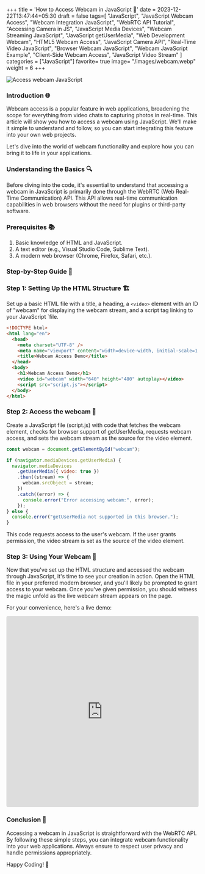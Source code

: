 +++
title = 'How to Access Webcam in JavaScript 📸'
date = 2023-12-22T13:47:44+05:30
draft = false
tags=[
    "JavaScript",
    "JavaScript Webcam Access",
    "Webcam Integration JavaScript",
    "WebRTC API Tutorial",
    "Accessing Camera in JS",
    "JavaScript Media Devices",
    "Webcam Streaming JavaScript",
    "JavaScript getUserMedia",
    "Web Development Webcam",
    "HTML5 Webcam Access",
    "JavaScript Camera API",
    "Real-Time Video JavaScript",
    "Browser Webcam JavaScript",
    "Webcam JavaScript Example",
    "Client-Side Webcam Access",
    "JavaScript Video Stream"
]
categories = ["JavaScript"]
favorite= true
image= "/images/webcam.webp"
weight = 6
+++

![Access webcam JavaScript](/images/webcam.webp)

### Introduction 🌐

Webcam access is a popular feature in web applications, broadening the scope for everything from video chats to capturing photos in real-time. This article will show you how to access a webcam using JavaScript. We'll make it simple to understand and follow, so you can start integrating this feature into your own web projects.

Let's dive into the world of webcam functionality and explore how you can bring it to life in your applications.

### Understanding the Basics 🔍

Before diving into the code, it's essential to understand that accessing a webcam in JavaScript is primarily done through the WebRTC (Web Real-Time Communication) API. This API allows real-time communication capabilities in web browsers without the need for plugins or third-party software.

### Prerequisites 📚

1.  Basic knowledge of HTML and JavaScript.
2.  A text editor (e.g., Visual Studio Code, Sublime Text).
3.  A modern web browser (Chrome, Firefox, Safari, etc.).

### Step-by-Step Guide 👣

### Step 1: Setting Up the HTML Structure 🏗️

Set up a basic HTML file with a title, a heading, a `<video>` element with an ID of "webcam" for displaying the webcam stream, and a script tag linking to your JavaScript `file.

```html
<!DOCTYPE html>
<html lang="en">
  <head>
    <meta charset="UTF-8" />
    <meta name="viewport" content="width=device-width, initial-scale=1.0" />
    <title>Webcam Access Demo</title>
  </head>
  <body>
    <h1>Webcam Access Demo</h1>
    <video id="webcam" width="640" height="480" autoplay></video>
    <script src="script.js"></script>
  </body>
</html>
```

### Step 2: Access the webcam 📸

Create a JavaScript file (script.js) with code that fetches the webcam element, checks for browser support of getUserMedia, requests webcam access, and sets the webcam stream as the source for the video element.

```javascript
const webcam = document.getElementById("webcam");

if (navigator.mediaDevices.getUserMedia) {
  navigator.mediaDevices
    .getUserMedia({ video: true })
    .then((stream) => {
      webcam.srcObject = stream;
    })
    .catch((error) => {
      console.error("Error accessing webcam:", error);
    });
} else {
  console.error("getUserMedia not supported in this browser.");
}
```

This code requests access to the user's webcam. If the user grants permission, the video stream is set as the source of the video element.

### Step 3: Using Your Webcam 🎥

Now that you've set up the HTML structure and accessed the webcam through JavaScript, it's time to see your creation in action. Open the HTML file in your preferred modern browser, and you'll likely be prompted to grant access to your webcam. Once you've given permission, you should witness the magic unfold as the live webcam stream appears on the page.

For your convenience, here's a live demo:

<iframe src="https://codesandbox.io/p/sandbox/access-webcam-javascript-2pntx6" style="width:100%; height:500px; border:0; border-radius: 4px; overflow:hidden;" title="Access webcam"></iframe>

### Conclusion 🎉

Accessing a webcam in JavaScript is straightforward with the WebRTC API. By following these simple steps, you can integrate webcam functionality into your web applications. Always ensure to respect user privacy and handle permissions appropriately.

Happy Coding! 🚀
